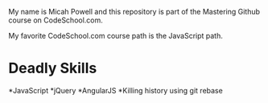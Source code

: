 My name is Micah Powell and this repository is part of the Mastering Github course on CodeSchool.com.

My favorite CodeSchool.com course path is the JavaScript path.

Deadly Skills 
============

*JavaScript
*jQuery
*AngularJS
*Killing history using git rebase
